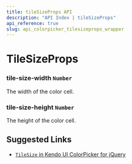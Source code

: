 ```yaml
---
title: tileSizeProps API
description: "API Index | tileSizeProps"
api_reference: true
slug: api_colorpicker_tilesizeprops_wrapper
---
```


# TileSizeProps

### tile-size-width `Number`

The width of the color cell.

### tile-size-height `Number`

The height of the color cell.

## Suggested Links

* [`TileSize` in Kendo UI ColorPicker for jQuery](https://docs.telerik.com/kendo-ui/api/javascript/ui/colorpicker/configuration/tilesize)
